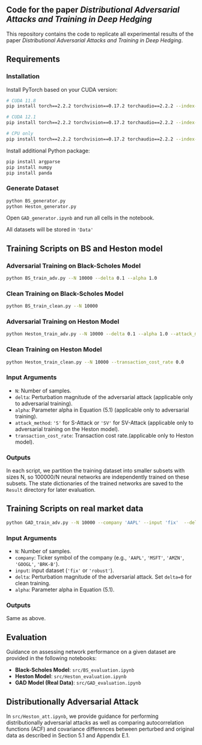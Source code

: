 ## Code for the paper *Distributional Adversarial Attacks and Training in Deep Hedging*

This repository contains the code to replicate all experimental results of the paper *Distributional Adversarial Attacks and Training in
Deep Hedging*. 

## Requirements

### Installation

Install PyTorch based on your CUDA version:

```bash
# CUDA 11.8
pip install torch==2.2.2 torchvision==0.17.2 torchaudio==2.2.2 --index-url https://download.pytorch.org/whl/cu118

# CUDA 12.1
pip install torch==2.2.2 torchvision==0.17.2 torchaudio==2.2.2 --index-url https://download.pytorch.org/whl/cu121

# CPU only
pip install torch==2.2.2 torchvision==0.17.2 torchaudio==2.2.2 --index-url https://download.pytorch.org/whl/cpu
```

Install additional Python package:

```bash
pip install argparse
pip install numpy
pip install panda
```

### Generate Dataset

```sh
python BS_generator.py
python Heston_generator.py
```
Open `GAD_generator.ipynb` and run all cells in the notebook.

All datasets will be stored in `'Data'`


## Training Scripts on BS and Heston model

### Adversarial Training on Black-Scholes Model

```bash
python BS_train_adv.py --N 10000 --delta 0.1 --alpha 1.0
```

### Clean Training on Black-Scholes Model

```bash
python BS_train_clean.py --N 10000
```

### Adversarial Training on Heston Model

```bash
python Heston_train_adv.py --N 10000 --delta 0.1 --alpha 1.0 --attack_method 'S' --transaction_cost_rate 0.0
```

### Clean Training on Heston Model

```bash
python Heston_train_clean.py --N 10000 --transaction_cost_rate 0.0
```

### Input Arguments

* `N`: Number of samples.
* `delta`: Perturbation magnitude of the adversarial attack (applicable only to adversarial training).
* `alpha`: Parameter alpha in Equation (5.1) (applicable only to adversarial training).
* `attack_method`: `'S'` for S-Attack or `'SV'` for SV-Attack (applicable only to adversarial training on the Heston model).
* `transaction_cost_rate`: Transaction cost rate.(applicable only to Heston model).

### Outputs

In each script, we partition the training dataset into smaller subsets with sizes N, so 100000/N neural networks are independently trained on these subsets.
The state dictionaries of the trained networks are saved to the `Result` directory for later evaluation. 

## Training Scripts on real market data

```bash
python GAD_train_adv.py --N 10000 --company 'AAPL' --input 'fix'  --delta 0.1 --alpha 1.0 
```
### Input Arguments
* `N`: Number of samples.
* `company`: Ticker symbol of the company (e.g., `'AAPL'`, `'MSFT'`, `'AMZN'`, `'GOOGL'`, `'BRK-B'`).
* `input`: input dataset (`'fix'` or `'robust'`).
* `delta`: Perturbation magnitude of the adversarial attack. Set `delta=0` for clean training.
* `alpha`: Parameter alpha in Equation (5.1).

### Outputs

Same as above.

## Evaluation

Guidance on assessing network performance on a given dataset are provided in the following notebooks:

* **Black-Scholes Model**: `src/BS_evaluation.ipynb`
* **Heston Model**: `src/Heston_evaluation.ipynb`
* **GAD Model (Real Data)**: `src/GAD_evaluation.ipynb`


## Distributionally Adversarial Attack

In `src/Heston_att.ipynb`, we provide guidance for performing distributionally adversarial attacks as well as comparing autocorrelation functions (ACF) and covariance differences between perturbed and original data as described in Section 5.1 and Appendix E.1.
